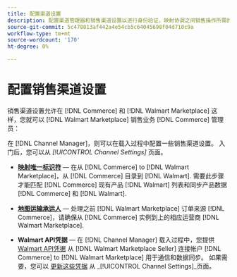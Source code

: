 ```yaml
---
title: 配置渠道设置
description: 配置渠道管理器和销售渠道设置以进行身份验证，映射协调之间销售操作所需的目录属性和运输承运人 [!DNL Commerce] 和 [!DNL Walmart Marketplace].
source-git-commit: 5c478813af442a4e54cb5c64045698f04d710c9a
workflow-type: tm+mt
source-wordcount: '170'
ht-degree: 0%

---
```



# 配置销售渠道设置

销售渠道设置允许在 [!DNL Commerce] 和 [!DNL Walmart Marketplace] 这样，您就可以 [!DNL Walmart Marketplace] 销售业务 [!DNL Commerce] 管理员：

在 [!DNL Channel Manager]，则可以在载入过程中配置一些销售渠道设置。 入门后，您可以从 *[!UICONTROL Channel Settings]* 页面。

- **[映射唯一标识符](map-catalog-attributes.md)** — 在从 [!DNL Commerce] to [!DNL Walmart Marketplace]，从 [!DNL Commerce] 目录到 [!DNL Walmart]. 需要此步骤才能匹配 [!DNL Commerce] 现有产品 [!DNL Walmart] 列表和同步产品数据 [!DNL Commerce] 和 [!DNL Walmart].

- **[地图运输承运人](map-shipping-carriers.md)** — 处理之前 [!DNL Walmart Marketplace] 订单来源 [!DNL Commerce]，请确保从 [!DNL Commerce] 实例到上的相应运营商 [!DNL Walmart Marketplace].

- **Walmart API凭据** — 在 [!DNL Channel Manager] 载入过程中，您提供 [Walmart API凭据](walmart-requirements.md#generate-a-walmart-marketplace-production-api-key) 从 [!DNL Walmart Marketplace Seller] 连接帐户 [!DNL Commerce] to [!DNL Walmart Marketplace] 用于通信和数据同步。 如果需要，您可以 [更新这些凭据](manage-wmt-connection.md) 从 _[!UICONTROL Channel Settings]_页面。

